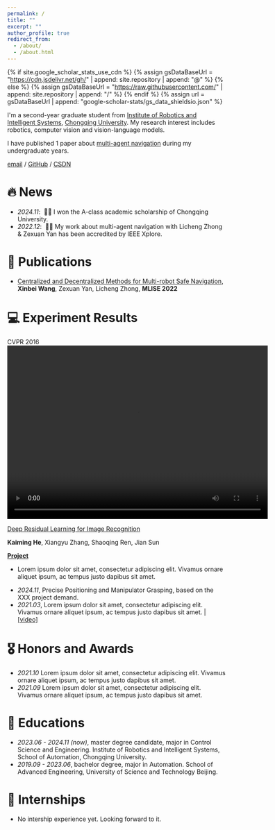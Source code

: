```yaml
---
permalink: /
title: ""
excerpt: ""
author_profile: true
redirect_from: 
  - /about/
  - /about.html
---
```


{% if site.google_scholar_stats_use_cdn %}
{% assign gsDataBaseUrl = "https://cdn.jsdelivr.net/gh/" | append: site.repository | append: "@" %}
{% else %}
{% assign gsDataBaseUrl = "https://raw.githubusercontent.com/" | append: site.repository | append: "/" %}
{% endif %}
{% assign url = gsDataBaseUrl | append: "google-scholar-stats/gs_data_shieldsio.json" %}

<span class='anchor' id='about-me'></span>

I'm a second-year graduate student from [Institute of Robotics and Intelligent Systems](https://accu.cqu.edu.cn/kxyj/yjs/jqryznxtyjs.htm), [Chongqing University](https://www.cqu.edu.cn/). 
My research interest includes robotics, computer vision and vision-language models.

I have published 1 paper about [multi-agent navigation](https://ieeexplore.ieee.org/document/9943205) during my undergraduate years.

[email](mailto:202313021059T@stu.cqu.edu.cn) / [GitHub](https://github.com/Sylvia-WangXB) / [CSDN](https://blog.csdn.net/weixin_57587147?type=lately)

# 🔥 News
- *2024.11*: &nbsp;🎉🎉 I won the A-class academic scholarship of Chongqing University. 
- *2022.12*: &nbsp;🎉🎉 My work about multi-agent navigation with Licheng Zhong & Zexuan Yan has been accredited by IEEE Xplore. 

# 📝 Publications 

- [Centralized and Decentralized Methods for Multi-robot Safe Navigation](https://ieeexplore.ieee.org/document/9943205), **Xinbei Wang**, Zexuan Yan, Licheng Zhong, **MLISE 2022**

# 💻 Experiment Results

<div class='paper-box'><div class='paper-box-image'><div><div class="badge">CVPR 2016</div><video src="http://www.w3school.com.cn/i/movie.mp4" controls="" height=400 width=600> </video></div></div>
<div class='paper-box-text' markdown="1">

[Deep Residual Learning for Image Recognition](https://openaccess.thecvf.com/content_cvpr_2016/papers/He_Deep_Residual_Learning_CVPR_2016_paper.pdf)

**Kaiming He**, Xiangyu Zhang, Shaoqing Ren, Jian Sun

[**Project**](https://scholar.google.com/citations?view_op=view_citation&hl=zh-CN&user=DhtAFkwAAAAJ&citation_for_view=DhtAFkwAAAAJ:ALROH1vI_8AC) <strong><span class='show_paper_citations' data='DhtAFkwAAAAJ:ALROH1vI_8AC'></span></strong>
- Lorem ipsum dolor sit amet, consectetur adipiscing elit. Vivamus ornare aliquet ipsum, ac tempus justo dapibus sit amet. 
</div>
</div>

- *2024.11*, Precise Positioning and Manipulator Grasping, based on the XXX project demand.
- *2021.03*, Lorem ipsum dolor sit amet, consectetur adipiscing elit. Vivamus ornare aliquet ipsum, ac tempus justo dapibus sit amet.  \| [\[video\]](https://github.com/)

# 🎖 Honors and Awards
- *2021.10* Lorem ipsum dolor sit amet, consectetur adipiscing elit. Vivamus ornare aliquet ipsum, ac tempus justo dapibus sit amet. 
- *2021.09* Lorem ipsum dolor sit amet, consectetur adipiscing elit. Vivamus ornare aliquet ipsum, ac tempus justo dapibus sit amet. 

# 📖 Educations
- *2023.06 - 2024.11 (now)*, master degree candidate, major in Control Science and Engineering. Institute of Robotics and Intelligent Systems, School of Automation, Chongqing University. 
- *2019.09 - 2023.06*, bachelor degree, major in Automation. School of Advanced Engineering, University of Science and Technology Beijing. 

# 💬 Internships
- No intership experience yet. Looking forward to it.
